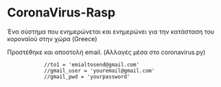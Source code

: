 # CoronaVirus-Rasp
Ένα σύστημα που ενημερώνεται και ενημερώνει για την κατάσταση του κοροναϊού στην χώρα (Greece)

Προστέθηκε και αποστολή email. (Αλλαγές μέσα στο coronavirus.py)

                //to1 = 'emialtosend@gmail.com'
                //gmail_user = 'youremail@gmail.com'
                //gmail_pwd = 'yourpassword'
